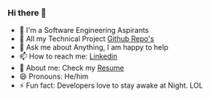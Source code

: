 ### Hi there 👋

- 🔭 I'm a Software Engineering Aspirants 
- 🌱 All my Technical Project [Github Repo's](https://github.com/imabhisht?tab=repositories)
- 💬 Ask me about Anything, I am happy to help
- 📫 How to reach me: [Linkedin](https://www.linkedin.com/in/imabhisht/)
- 📝 About me: Check my [Resume](https://drive.google.com/file/d/16lwa1cy9HgppQWIf1qp5DTI0ZmTknF70/view?usp=sharing)
- 😄 Pronouns: He/him
- ⚡ Fun fact: Developers love to stay awake at Night. LOL
